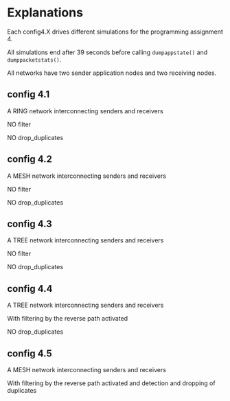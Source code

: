 
# Explanations

Each config4.X drives different simulations for the programming assignment 4.

All simulations end after 39 seconds before calling ``dumpappstate()`` and ``dumppacketstats()``.

All networks have two sender application nodes and two receiving nodes.


## config 4.1

A RING network interconnecting senders and receivers

NO filter

NO drop_duplicates

## config 4.2

A MESH network interconnecting senders and receivers

NO filter

NO drop_duplicates

## config 4.3

A TREE network interconnecting senders and receivers

NO filter

NO drop_duplicates

## config 4.4

A TREE network interconnecting senders and receivers

With filtering by the reverse path activated

NO drop_duplicates

## config 4.5

A MESH network interconnecting senders and receivers

With filtering by the reverse path activated and detection and dropping of duplicates

